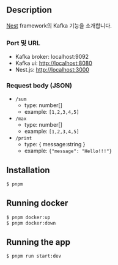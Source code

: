 ## Description

[Nest](https://github.com/nestjs/nest) framework의 Kafka 기능을 소개합니다.

### Port 및 URL

- Kafka broker: localhost:9092
- Kafka ui: [http://localhost:8080](http://localhost:8080)
- Nest.js: [http://localhost:3000](http://localhost:3000)

### Request body (JSON)

- `/sum`
    - type: number[]
    - example:  `[1,2,3,4,5]`
- `/max`
    - type: number[]
    - example: `[1,2,3,4,5]`
- `/print`
    - type: { message:string }
    - example: `{"message": "Hello!!!"}`

## Installation

```bash
$ pnpm
```

## Running docker

```bash
$ pnpm docker:up
$ pnpm docker:down
```

## Running the app

```bash
$ pnpm run start:dev
```